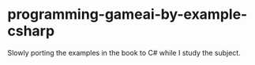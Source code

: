 # programming-gameai-by-example-csharp

Slowly porting the examples in the book to C# while I study the subject.
